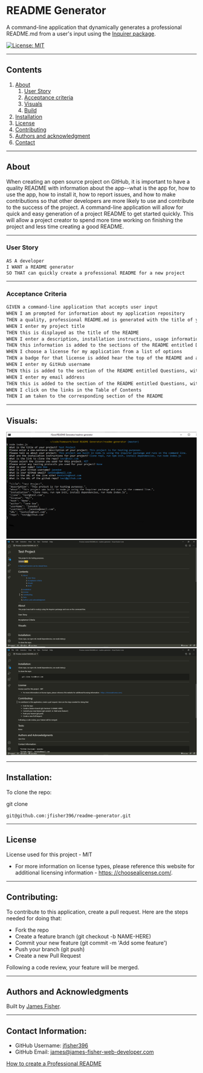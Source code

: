 
  
# README Generator

  A command-line application that dynamically generates a professional README.md from a user's input using the [Inquirer package](https://www.npmjs.com/package/inquirer).

  [![License: MIT](https://img.shields.io/badge/License-MIT-yellow.svg)](https://opensource.org/licenses/MIT)

  
---
## Contents

  1. [About](#about)
      1. [User Story](#user%20story)
      2. [Acceptance criteria](#acceptance%20criteria)
      3. [Visuals](#visuals)
      4. [Build](#build)
  2. [Installation](#installation)
  3. [License](#license)
  4. [Contributing](#contributing)
  5. [Authors and acknowledgment](#authors%20and%20acknowledgment)
  6. [Contact](#contact)

---
## About

  When creating an open source project on GitHub, it is important to have a quality README with information about the app--what is the app for, how to use the app, how to install it, how to report issues, and how to make contributions so that other developers are more likely to use and contribute to the success of the project. A command-line application will allow for quick and easy generation of a project README to get started quickly. This will allow a project creator to spend more time working on finishing the project and less time creating a good README.

---

  ### User Story
  
  
```
AS A developer
I WANT a README generator
SO THAT can quickly create a professional README for a new project
```

---

  ### Acceptance Criteria
  
```md
GIVEN a command-line application that accepts user input
WHEN I am prompted for information about my application repository
THEN a quality, professional README.md is generated with the title of your project and sections entitled Description, Table of Contents, Installation, Usage, License, Contributing, Tests, and Questions
WHEN I enter my project title
THEN this is displayed as the title of the README
WHEN I enter a description, installation instructions, usage information, contribution guidelines, and test instructions
THEN this information is added to the sections of the README entitled Description, Installation, Usage, Contributing, and Tests
WHEN I choose a license for my application from a list of options
THEN a badge for that license is added hear the top of the README and a notice is added to the section of the README entitled License that explains which license the application is covered under
WHEN I enter my GitHub username
THEN this is added to the section of the README entitled Questions, with a link to my GitHub profile
WHEN I enter my email address
THEN this is added to the section of the README entitled Questions, with instructions on how to reach me with additional questions
WHEN I click on the links in the Table of Contents
THEN I am taken to the corresponding section of the README
```
  
---
## Visuals:

![screenshot 1](images/readme-generator-1.png)
![screenshot 2](images/readme-generator-2.png)
![screenshot 2](images/readme-generator-3.png)

---

## Installation:
  

To clone the repo:
  
  git clone 
  
  ```
  git@github.com:jfisher396/readme-generator.git
  ```
  
---

## License
  License used for this project - MIT
  * For more information on license types, please reference this website
  for additional licensing information - [https: //choosealicense.com/](https://choosealicense.com/).

---

## Contributing:
  
  To contribute to this application, create a pull request.
  Here are the steps needed for doing that:
  - Fork the repo
  - Create a feature branch (git checkout -b NAME-HERE)
  - Commit your new feature (git commit -m 'Add some feature')
  - Push your branch (git push)
  - Create a new Pull Request

  Following a code review, your feature will be merged.


---

  ## Authors and Acknowledgments
  Built by [James Fisher](https://jfisher396.github.io/james-fisher-web-developer/).

---

  ## Contact Information:
  * GitHub Username: [jfisher396](https://github.com/jfisher396)
  * GitHub Email: james@james-fisher-web-developer.com
  

[How to create a Professional README](https://coding-boot-camp.github.io/full-stack/github/professional-readme-guide)
